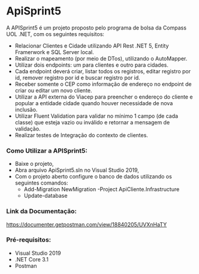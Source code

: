 # ApiSprint5
A APISprint5 é um projeto proposto pelo programa de bolsa da Compass UOL .NET, com os seguintes requisitos: 
- Relacionar Clientes e Cidade utilizando API Rest .NET 5, Entity Framerwork e SQL Server local.
- Realizar o mapeamento (por meio de DTos), utilizando o AutoMapper.
- Utilizar dois endpoints: um para clientes e outro para cidades.
- Cada endpoint deverá criar, listar todos os registros, editar registro por id, remover registro por id e buscar registro por id.
- Receber somente o CEP como informação de endereço no endpoint de criar ou editar um novo cliente.
- Utilizar a API externa do Viacep para preencher o endereço do cliente e popular a entidade cidade quando houver necessidade de nova inclusão.
- Utilizar Fluent Validation para validar no mínimo 1 campo (de cada classe) que esteja vazio ou inválido e retornar a mensagem de validação.
- Realizar testes de Integração do contexto de clientes.
 
### Como Utilizar a APISprint5:

- Baixe o projeto,
- Abra arquivo ApiSprint5.sln no Visual Studio 2019,
- Com o projeto aberto configure o banco de dados utilizando os seguintes comandos:
    - Add-Migration NewMigration -Project ApiCliente.Infrastructure
    - Update-database


### Link da Documentação:
https://documenter.getpostman.com/view/18840205/UVXnHaTY



### Pré-requisitos:
* Visual Studio 2019
* .NET Core 3.1
* Postman
